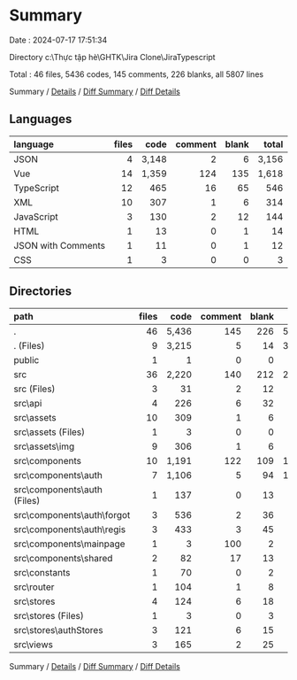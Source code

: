 # Summary

Date : 2024-07-17 17:51:34

Directory c:\\Thực tập hè\\GHTK\\Jira Clone\\JiraTypescript

Total : 46 files,  5436 codes, 145 comments, 226 blanks, all 5807 lines

Summary / [Details](details.md) / [Diff Summary](diff.md) / [Diff Details](diff-details.md)

## Languages
| language | files | code | comment | blank | total |
| :--- | ---: | ---: | ---: | ---: | ---: |
| JSON | 4 | 3,148 | 2 | 6 | 3,156 |
| Vue | 14 | 1,359 | 124 | 135 | 1,618 |
| TypeScript | 12 | 465 | 16 | 65 | 546 |
| XML | 10 | 307 | 1 | 6 | 314 |
| JavaScript | 3 | 130 | 2 | 12 | 144 |
| HTML | 1 | 13 | 0 | 1 | 14 |
| JSON with Comments | 1 | 11 | 0 | 1 | 12 |
| CSS | 1 | 3 | 0 | 0 | 3 |

## Directories
| path | files | code | comment | blank | total |
| :--- | ---: | ---: | ---: | ---: | ---: |
| . | 46 | 5,436 | 145 | 226 | 5,807 |
| . (Files) | 9 | 3,215 | 5 | 14 | 3,234 |
| public | 1 | 1 | 0 | 0 | 1 |
| src | 36 | 2,220 | 140 | 212 | 2,572 |
| src (Files) | 3 | 31 | 2 | 12 | 45 |
| src\\api | 4 | 226 | 6 | 32 | 264 |
| src\\assets | 10 | 309 | 1 | 6 | 316 |
| src\\assets (Files) | 1 | 3 | 0 | 0 | 3 |
| src\\assets\\img | 9 | 306 | 1 | 6 | 313 |
| src\\components | 10 | 1,191 | 122 | 109 | 1,422 |
| src\\components\\auth | 7 | 1,106 | 5 | 94 | 1,205 |
| src\\components\\auth (Files) | 1 | 137 | 0 | 13 | 150 |
| src\\components\\auth\\forgot | 3 | 536 | 2 | 36 | 574 |
| src\\components\\auth\\regis | 3 | 433 | 3 | 45 | 481 |
| src\\components\\mainpage | 1 | 3 | 100 | 2 | 105 |
| src\\components\\shared | 2 | 82 | 17 | 13 | 112 |
| src\\constants | 1 | 70 | 0 | 2 | 72 |
| src\\router | 1 | 104 | 1 | 8 | 113 |
| src\\stores | 4 | 124 | 6 | 18 | 148 |
| src\\stores (Files) | 1 | 3 | 0 | 3 | 6 |
| src\\stores\\authStores | 3 | 121 | 6 | 15 | 142 |
| src\\views | 3 | 165 | 2 | 25 | 192 |

Summary / [Details](details.md) / [Diff Summary](diff.md) / [Diff Details](diff-details.md)